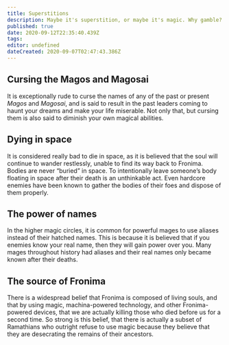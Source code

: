```yaml
---
title: Superstitions
description: Maybe it's superstition, or maybe it's magic. Why gamble?
published: true
date: 2020-09-12T22:35:40.439Z
tags: 
editor: undefined
dateCreated: 2020-09-07T02:47:43.386Z
---
```


## Cursing the Magos and Magosai

It is exceptionally rude to curse the names of any of the past or present *Magos* and *Magosai*, and is said to result in the past leaders coming to haunt your dreams and make your life miserable. Not only that, but cursing them is also said to diminish your own magical abilities.

## Dying in space

It is considered really bad to die in space, as it is believed that the soul will continue to wander restlessly, unable to find its way back to Fronima. Bodies are never “buried” in space. To intentionally leave someone’s body floating in space after their death is an unthinkable act. Even hardcore enemies have been known to gather the bodies of their foes and dispose of them properly.

## The power of names

In the higher magic circles, it is common for powerful mages to use aliases instead of their hatched names. This is because it is believed that if you enemies know your real name, then they will gain power over you. Many mages throughout history had aliases and their real names only became known after their deaths.

## The source of Fronima

There is a widespread belief that Fronima is composed of living souls, and that by using magic, machina-powered technology, and other Fronima-powered devices, that we are actually killing those who died before us for a second time. So strong is this belief, that there is actually a subset of Ramathians who outright refuse to use magic because they believe that they are desecrating the remains of their ancestors.